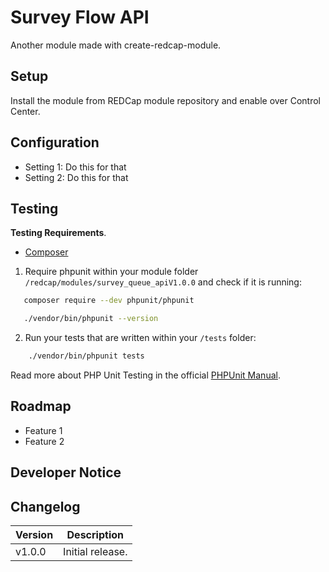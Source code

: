 # Survey Flow API
Another module made with create-redcap-module.

## Setup

Install the module from REDCap module repository and enable over Control Center.

## Configuration

- Setting 1: Do this for that
- Setting 2: Do this for that

## Testing

**Testing Requirements**.
- [Composer](https://getcomposer.org/)

1. Require phpunit within your module folder `/redcap/modules/survey_queue_apiV1.0.0` and check if it is running:

```bash
   composer require --dev phpunit/phpunit
``` 

```bash
   ./vendor/bin/phpunit --version
``` 

2. Run your tests that are written within your `/tests` folder:

```bash
    ./vendor/bin/phpunit tests
``` 
Read more about PHP Unit Testing in the official [PHPUnit Manual](https://phpunit.readthedocs.io/en/9.5/index.html).

## Roadmap

- Feature 1
- Feature 2

## Developer Notice

## Changelog

Version | Description
------- | --------------------
v1.0.0  | Initial release.
